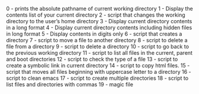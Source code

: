 0 - prints the absolute pathname of current working directory
1 - Display the contents list of your current directory
2 - script that changes the working directory to the user’s home directory
3 - Display current directory contents in a long format
4 - Display current directory contents including hidden files in long format
5 - Display contents in digits only
6 - script that creates a directory
7 - script to move a file to another directory
8 - script to delete a file from a directory
9 - script to delete a directory
10 - script to go back to the previous working directory
11 - script to list all files in the current, parent and boot directories
12 - script to check the type of a file
13 - script to create a symbolic link in current directory
14 - script to copy html files.
15 - script that moves all files beginning with uppercase letter to a directory
16 - script to clean emacs
17 - script to create multiple directories
18 - script to list files and directories with commas
19 - magic file
